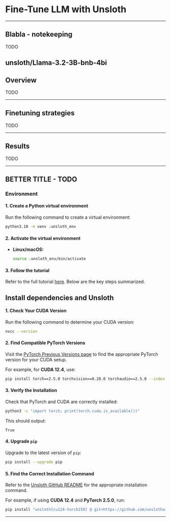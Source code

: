 # Fine-Tune LLM with Unsloth

---
## Blabla - notekeeping  
TODO 

unsloth/Llama-3.2-3B-bnb-4bi
---
## Overview 
TODO 

---

## Finetuning strategies 

TODO

---
## Results

TODO


---
## BETTER TITLE - TODO 

### Environment

#### 1. Create a Python virtual environment
Run the following command to create a virtual environment:
```bash
python3.10 -m venv .unsloth_env
```

#### 2. Activate the virtual environment
- **Linux/macOS:**
  ```bash
  source .unsloth_env/bin/activate
  ```

#### 3. Follow the tutorial
Refer to the full tutorial [here](https://ridgerunai.medium.com/how-to-fine-tune-llms-with-unsloth-and-hugging-face-2a25f2a7cd00). Below are the key steps summarized.

## Install dependencies and Unsloth

#### 1. Check Your CUDA Version
Run the following command to determine your CUDA version:
```bash
nvcc --version
```

#### 2. Find Compatible PyTorch Versions
Visit the [PyTorch Previous Versions page](https://pytorch.org/get-started/previous-versions/) to find the appropriate PyTorch version for your CUDA setup. 

For example, for **CUDA 12.4**, use:
```bash
pip install torch==2.5.0 torchvision==0.20.0 torchaudio==2.5.0 --index-url https://download.pytorch.org/whl/cu124
```

#### 3. Verify the Installation
Check that PyTorch and CUDA are correctly installed:
```bash
python3 -c "import torch; print(torch.cuda.is_available())"
```
This should output:
```
True
```

#### 4. Upgrade `pip`
Upgrade to the latest version of `pip`:
```bash
pip install --upgrade pip
```

#### 5. Find the Correct Installation Command
Refer to the [Unsloth GitHub README](https://github.com/unslothai/unsloth/blob/main/README.md) for the appropriate installation command. 

For example, if using **CUDA 12.4** and **PyTorch 2.5.0**, run:
```bash
pip install "unsloth[cu124-torch250] @ git+https://github.com/unslothai/unsloth.git"
```

--- 